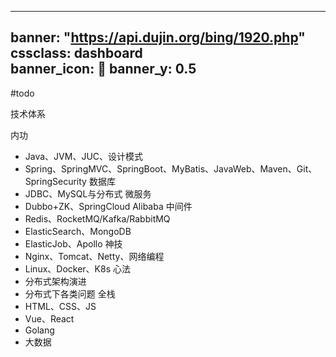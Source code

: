 

---
banner: "https://api.dujin.org/bing/1920.php"
cssclass: dashboard  
banner_icon: 🌻
banner_y: 0.5
---
#todo






技术体系

内功
- Java、JVM、JUC、设计模式
- Spring、SpringMVC、SpringBoot、MyBatis、JavaWeb、Maven、Git、SpringSecurity
数据库
- JDBC、MySQL与分布式
微服务
- Dubbo+ZK、SpringCloud Alibaba
中间件
- Redis、RocketMQ/Kafka/RabbitMQ
- ElasticSearch、MongoDB
- ElasticJob、Apollo
神技
- Nginx、Tomcat、Netty、网络编程
- Linux、Docker、K8s
心法
- 分布式架构演进
- 分布式下各类问题
全栈
- HTML、CSS、JS
- Vue、React
- Golang
- 大数据